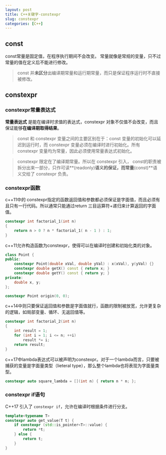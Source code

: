 ```yaml
---
layout: post
title: C++关键字-constexpr
slug: constexpr
categories: [C++]
---
```


## const
const常量是固定值，在程序执行期间不会改变。
常量就像是常规的变量，只不过常量的值在定义后不能进行修改。
> const 并**未区分**出编译期常量和运行期常量，而只是保证程序运行时不直接被修改。


## constexpr

### constexpr常量表达式
**常量表达式** 是能在编译时求值的表达式，constexpr 对象不仅值不会改变，而且保证能够**在编译期取得结果**。

> const 和 constexpr 变量之间的主要区别在于：const 变量的初始化可以延迟到运行时，而 constexpr 变量必须在编译时进行初始化。所有 constexpr 变量均为常量，因此必须使用常量表达式初始化。

> constexpr 限定在了编译期常量。所以在 constexpr 引入， const的职责被拆分出来一部分，只作可读**(readonly)**语义的保证，而常量**(const)**语义交给了 constexpr 负责。

### constexpr函数
c++11中的 constexpr指定的函数返回值和参数都必须保证是字面值，而且必须有且只有一行代码。所以通常只能通过return 三目运算符+递归来计算返回的字面值。
```cpp
constexpr int factorial_1(int n)
{
    return n > 0 ? n * factorial_1( n - 1 ) : 1;
}
```
c++11允许构造函数为constexpr，使得可以在编译时创建和初始化类的对象。
```cpp
class Point {
public:
    constexpr Point(double xVal, double yVal) : x(xVal), y(yVal) {}
    constexpr double getX() const { return x; }
    constexpr double getY() const { return y; }
private:
    double x, y;
};

constexpr Point origin(0, 0);
```
c++14中则只要保证返回值和参数是字面值就行，函数的限制被放宽，允许更复杂的逻辑，如局部变量、循环、无返回值等。
```cpp
constexpr int factorial_2(int n)
{
    int result = 1;
    for (int i = 1; i <= n; ++i)
        result *= i;
    return result;
}
```
c++17中lambda表达式可以被声明为constexpr。对于一个lambda而言，只要被捕获的变量是字面量类型（lieteral type），那么整个lambda也将表现为字面量类型。
```cpp
constexpr auto square_lambda = [](int n) { return n * n; };
```
### constexpr if语句
C++17 引入了 `constexpr if`，允许在编译时根据条件进行分支。
```cpp
template<typename T>
constexpr auto get_value(T t) {
    if constexpr (std::is_pointer<T>::value) {
        return *t;
    } else {
        return t;
    }
}
```
